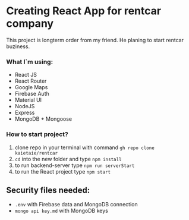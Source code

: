 # Creating React App for rentcar company

This project is longterm order from my friend. He planing to start rentcar buziness. 

### What I`m using:
* React JS
* React Router
* Google Maps
* Firebase Auth
* Material UI
* NodeJS 
* Express
* MongoDB + Mongoose

### How to start project?

1. clone repo in your terminal with command `gh repo clone kaietaie/rentcar`
2. `cd` into the new folder and type `npm install`
3. to run backend-server type `npm run serverStart`
4. to run the React project type `npm start`

## Security files needed:
* `.env` with Firebase data and MongoDB connection
* `mongo api key.md` with MongoDB keys